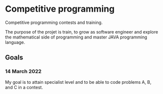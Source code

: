 # Competitive programming

Competitive programming contests and training.

The purpose of the projet is train, to grow as software engineer and explore the mathematical side of programming and 
master JAVA programming language.

## Goals

### 14 March 2022

My goal is to attain specialist level and to be able to code problems A, B, and C in a contest.

